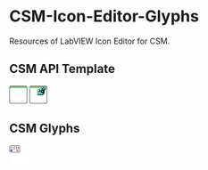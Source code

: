 # CSM-Icon-Editor-Glyphs

Resources of LabVIEW Icon Editor for CSM.

## CSM API Template

![CSM-API-Template](src/Icon%20Templates/CSM-API-Template.png)
![CSM-API-Event-Template](src/Icon%20Templates/CSM-API-Event-Template.png)

## CSM Glyphs

![CSM-Icon](src/Glyphs/CSM-Icon.png)
